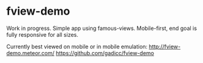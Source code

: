 # fview-demo

Work in progress. Simple app using famous-views. Mobile-first, end goal is fully responsive for all sizes.

Currently best viewed on mobile or in mobile emulation:
http://fview-demo.meteor.com/
https://github.com/gadicc/fview-demo